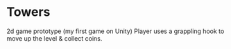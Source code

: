 # Towers
2d game prototype (my first game on Unity)
Player uses a grappling hook to move up the level & collect coins.
